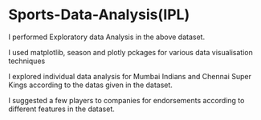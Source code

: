# Sports-Data-Analysis(IPL)

I performed Exploratory data Analysis in the above dataset. 

I used matplotlib, season and plotly pckages for various data visualisation techniques

I explored individual data analysis for Mumbai Indians and Chennai Super Kings according to the datas given in the dataset.

I suggested a few players to companies for endorsements according to different features in the dataset.
